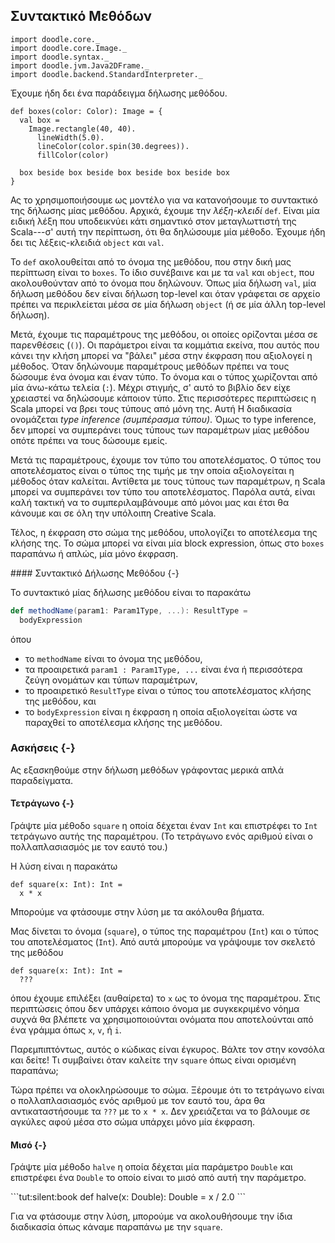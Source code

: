 ## Συντακτικό Μεθόδων
```tut:invisible
import doodle.core._
import doodle.core.Image._
import doodle.syntax._
import doodle.jvm.Java2DFrame._
import doodle.backend.StandardInterpreter._
```

Έχουμε ήδη δει ένα παράδειγμα δήλωσης μεθόδου.

```tut:silent:book
def boxes(color: Color): Image = {
  val box =
    Image.rectangle(40, 40).
      lineWidth(5.0).
      lineColor(color.spin(30.degrees)).
      fillColor(color) 

  box beside box beside box beside box beside box
}
```

Ας το χρησιμοποιήσουμε ως μοντέλο για να κατανοήσουμε το συντακτικό της δήλωσης μίας μεθόδου.
Αρχικά, έχουμε την *λέξη-κλειδί* `def`.
Είναι μία ειδική λέξη που υποδεικνύει κάτι σημαντικό στον μεταγλωττιστή της Scala---σ' αυτή την περίπτωση, ότι θα δηλώσουμε μία μέθοδο.
Έχουμε ήδη δει τις λέξεις-κλειδιά `object` και `val`.

Το `def` ακολουθείται από το όνομα της μεθόδου, που στην δική μας περίπτωση είναι το `boxes`. Το ίδιο συνέβαινε και με τα `val` και `object`, που ακολουθούνταν από το όνομα που δηλώνουν.
Όπως μία δήλωση `val`, μία δήλωση μεθόδου δεν είναι δήλωση top-level και όταν γράφεται σε αρχείο πρέπει να περικλείεται μέσα σε μία δήλωση `object` (ή σε μία άλλη top-level δήλωση).

Μετά, έχουμε τις παραμέτρους της μεθόδου, οι οποίες ορίζονται μέσα σε παρενθέσεις (`()`).
Οι παράμετροι είναι τα κομμάτια εκείνα, που αυτός που κάνει την κλήση μπορεί να "βάλει" μέσα στην έκφραση που αξιολογεί η μέθοδος.
Όταν δηλώνουμε παραμέτρους μεθόδων πρέπει να τους δώσουμε ένα όνομα και έναν τύπο.
Το όνομα και ο τύπος χωρίζονται από μία άνω-κάτω τελεία (`:`).
Μέχρι στιγμής, σ' αυτό το βιβλίο δεν είχε χρειαστεί να δηλώσουμε κάποιον τύπο.
Στις περισσότερες περιπτώσεις η Scala μπορεί να βρει τους τύπους από μόνη της. Αυτή Η διαδικασία ονομάζεται *type inference (συμπέρασμα τύπου)*.
Όμως το type inference, δεν μπορεί να συμπεράνει τους τύπους των παραμέτρων μίας μεθόδου οπότε πρέπει να τους δώσουμε εμείς.

Μετά τις παραμέτρους, έχουμε τον τύπο του αποτελέσματος.
Ο τύπος του αποτελέσματος είναι ο τύπος της τιμής με την οποία αξιολογείται η μέθοδος όταν καλείται.
Αντίθετα με τους τύπους των παραμέτρων, η Scala μπορεί να συμπεράνει τον τύπο του αποτελέσματος. Παρόλα αυτά, είναι καλή τακτική να το συμπεριλαμβάνουμε από μόνοι μας και έτσι θα κάνουμε και σε όλη την υπόλοιπη Creative Scala.

Τέλος, η έκφραση στο σώμα της μεθόδου, υπολογίζει το αποτέλεσμα της κλήσης της.
Το σώμα μπορεί να είναι μία block expression, όπως στο `boxes` παραπάνω ή απλώς, μία μόνο έκφραση.

<div class="callout callout-info">
#### Συντακτικό Δήλωσης Μεθόδου {-}

Το συντακτικό μίας δήλωσης μεθόδου είναι το παρακάτω

```scala
def methodName(param1: Param1Type, ...): ResultType =
  bodyExpression
```

όπου

- το `methodName` είναι το όνομα της μεθόδου,
- τα προαιρετικά `param1 : Param1Type, ...` είναι ένα ή περισσότερα ζεύγη ονομάτων και τύπων παραμέτρων,
- το προαιρετικό `ResultType` είναι ο τύπος του αποτελέσματος κλήσης της μεθόδου, και
- το `bodyExpression` είναι η έκφραση η οποία αξιολογείται ώστε να παραχθεί το αποτέλεσμα κλήσης της μεθόδου.
</div>


### Ασκήσεις {-}

Ας εξασκηθούμε στην δήλωση μεθόδων γράφοντας μερικά απλά παραδείγματα.

#### Τετράγωνο {-}

Γράψτε μία μέθοδο `square` η οποία δέχεται έναν `Int` και επιστρέφει το `Int` τετράγωνο αυτής της παραμέτρου. (Το τετράγωνο ενός αριθμού είναι ο πολλαπλασιασμός με τον εαυτό του.)

<div class="solution">
Η λύση είναι η παρακάτω

```tut:silent:book
def square(x: Int): Int = 
  x * x
```

Μπορούμε να φτάσουμε στην λύση με τα ακόλουθα βήματα.

Μας δίνεται το όνομα (`square`), ο τύπος της παραμέτρου (`Int`) και ο τύπος του αποτελέσματος (`Int`).
Από αυτά μπορούμε να γράψουμε τον σκελετό της μεθόδου

```tut:silent:book
def square(x: Int): Int =
  ???
```

όπου έχουμε επιλέξει (αυθαίρετα) το `x` ως το όνομα της παραμέτρου.
Στις περιπτώσεις όπου δεν υπάρχει κάποιο όνομα με συγκεκριμένο νόημα συχνά θα βλέπετε να χρησιμοποιούνται ονόματα που αποτελούνται από ένα γράμμα όπως `x`, `v`, ή `i`.

Παρεμπιπτόντως, αυτός ο κώδικας είναι έγκυρος.
Βάλτε τον στην κονσόλα και δείτε!
Τι συμβαίνει όταν καλείτε την `square` όπως είναι ορισμένη παραπάνω;

Τώρα πρέπει να ολοκληρώσουμε το σώμα.
Ξέρουμε ότι το τετράγωνο είναι ο πολλαπλασιασμός ενός αριθμού με τον εαυτό του, άρα θα αντικαταστήσουμε τα `???` με το `x * x`.
Δεν χρειάζεται να το βάλουμε σε αγκύλες αφού μέσα στο σώμα υπάρχει μόνο μία έκφραση.
</div>


#### Μισό {-}

Γράψτε μία μέθοδο `halve` η οποία δέχεται μία παράμετρο `Double` και επιστρέφει ένα `Double` το οποίο είναι το μισό από αυτή την παράμετρο.

<div class="solution">
```tut:silent:book
def halve(x: Double): Double =
 x / 2.0
```

Για να φτάσουμε στην λύση, μπορούμε να ακολουθήσουμε την ίδια διαδικασία όπως κάναμε παραπάνω με την `square`.
</div>
